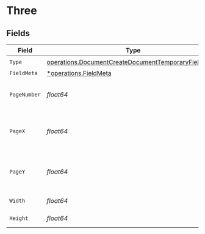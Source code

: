 # Three


## Fields

| Field                                                                                                                        | Type                                                                                                                         | Required                                                                                                                     | Description                                                                                                                  |
| ---------------------------------------------------------------------------------------------------------------------------- | ---------------------------------------------------------------------------------------------------------------------------- | ---------------------------------------------------------------------------------------------------------------------------- | ---------------------------------------------------------------------------------------------------------------------------- |
| `Type`                                                                                                                       | [operations.DocumentCreateDocumentTemporaryFieldsType](../../models/operations/documentcreatedocumenttemporaryfieldstype.md) | :heavy_check_mark:                                                                                                           | N/A                                                                                                                          |
| `FieldMeta`                                                                                                                  | [*operations.FieldMeta](../../models/operations/fieldmeta.md)                                                                | :heavy_minus_sign:                                                                                                           | N/A                                                                                                                          |
| `PageNumber`                                                                                                                 | *float64*                                                                                                                    | :heavy_check_mark:                                                                                                           | The page number the field will be on.                                                                                        |
| `PageX`                                                                                                                      | *float64*                                                                                                                    | :heavy_check_mark:                                                                                                           | The X coordinate of where the field will be placed.                                                                          |
| `PageY`                                                                                                                      | *float64*                                                                                                                    | :heavy_check_mark:                                                                                                           | The Y coordinate of where the field will be placed.                                                                          |
| `Width`                                                                                                                      | *float64*                                                                                                                    | :heavy_check_mark:                                                                                                           | The width of the field.                                                                                                      |
| `Height`                                                                                                                     | *float64*                                                                                                                    | :heavy_check_mark:                                                                                                           | The height of the field.                                                                                                     |